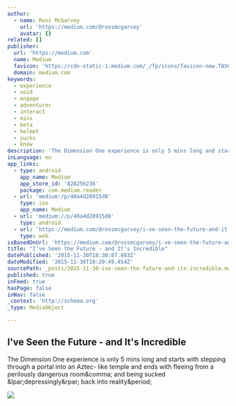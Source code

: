 ```yaml
---
author:
  - name: Ross McGarvey
    url: 'https://medium.com/@rossmcgarvey'
    avatar: {}
related: []
publisher:
  url: 'https://medium.com'
  name: Medium
  favicon: 'https://cdn-static-1.medium.com/_/fp/icons/favicon-new.TAS6uQ-Y7kcKgi0xjcYHXw.ico'
  domain: medium.com
keywords:
  - experience
  - void
  - engage
  - adventurer
  - interact
  - mins
  - beta
  - helmet
  - sucks
  - know
description: 'The Dimension One experience is only 5 mins long and starts with stepping through a portal into an Aztec- like temple and ends with fleeing from a perilously dangerous room, and being sucked (depressingly) back into reality.'
inLanguage: en
app_links:
  - type: android
    app_name: Medium
    app_store_id: '828256236'
    package: com.medium.reader
  - url: 'medium:/p/40a4d28915d8'
    type: ios
    app_name: Medium
  - url: 'medium://p/40a4d28915d8'
    type: android
  - url: 'https://medium.com/@rossmcgarvey/i-ve-seen-the-future-and-it-s-incredible-40a4d28915d8'
    type: web
isBasedOnUrl: 'https://medium.com/@rossmcgarvey/i-ve-seen-the-future-and-it-s-incredible-40a4d28915d8#.2dsg0ld2g'
title: "I've Seen the Future - and It's Incredible"
datePublished: '2015-11-30T18:30:07.803Z'
dateModified: '2015-11-30T18:29:49.454Z'
sourcePath: _posts/2015-11-30-ive-seen-the-future-and-its-incredible.md
published: true
inFeed: true
hasPage: false
inNav: false
_context: 'http://schema.org'
_type: MediaObject

---
```

<article style=""><h1>I've Seen the Future - and It's Incredible</h1><p>The Dimension One experience is only 5 mins long and starts with stepping through a portal into an Aztec- like temple and ends with fleeing from a perilously dangerous room&amp;comma; and being sucked &amp;lpar;depressingly&amp;rpar; back into reality&amp;period;</p><img src="https://cdn-images-1.medium.com/max/800/0*kU1r6vrCozjEPuBY.jpg" /></article>